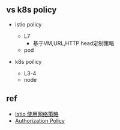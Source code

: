 
## vs k8s policy

+ istio policy 
    + L7
        + 基于VM,URL,HTTP head定制策略
    + pod

+ k8s poilicy
    + L3-4
    + node

## ref
+ [Istio 使用网络策略](https://istio.io/latest/zh/blog/2017/0.1-using-network-policy/)
+ [Authorization Policy](https://istio.io/latest/docs/reference/config/security/authorization-policy/)
